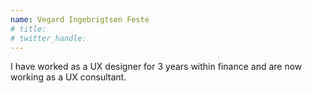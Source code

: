 ```yaml
---
name: Vegard Ingebrigtsen Feste
# title: 
# twitter_handle: 
---
```

I have worked as a UX designer for 3 years within finance and are now working as a UX consultant. 
